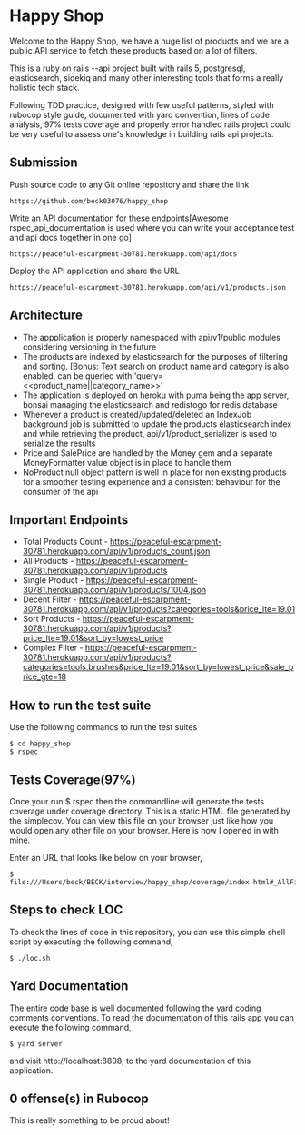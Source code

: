 # Happy Shop

Welcome to the Happy Shop, we have a huge list of products and we are a public API service to fetch these products based on a lot of filters.

This is a ruby on rails --api project built with rails 5, postgresql, elasticsearch, sidekiq and many other interesting tools that forms a really holistic tech stack.

Following TDD practice, designed with few useful patterns, styled with rubocop style guide, documented with yard convention, lines of code analysis, 97% tests coverage and properly error handled rails project could be very useful to assess one's knowledge in building rails api projects.

## Submission

Push source code to any Git online repository and share the link

    https://github.com/beck03076/happy_shop
    
Write an API documentation for these endpoints[Awesome rspec_api_documentation is used where you can write your acceptance test and api docs together in one go]
 
    https://peaceful-escarpment-30781.herokuapp.com/api/docs

Deploy the API application and share the URL

    https://peaceful-escarpment-30781.herokuapp.com/api/v1/products.json

## Architecture

- The appplication is properly namespaced with api/v1/public modules considering versioning in the future
- The products are indexed by elasticsearch for the purposes of filtering and sorting. [Bonus: Text search on product name and category is also enabled, can be queried with 'query=<<product_name||category_name>>'
- The application is deployed on heroku with puma being the app server, bonsai managing the elasticsearch and redistogo for redis database
- Whenever a product is created/updated/deleted an IndexJob background job is submitted to update the products elasticsearch index and while retrieving the product, api/v1/product_serializer is used to serialize the results
- Price and SalePrice are handled by the Money gem and a separate MoneyFormatter value object is in place to handle them
- NoProduct null object pattern is well in place for non existing products for a smoother testing experience and a consistent behaviour for the consumer of the api

## Important Endpoints

- Total Products Count - https://peaceful-escarpment-30781.herokuapp.com/api/v1/products_count.json
- All Products - https://peaceful-escarpment-30781.herokuapp.com/api/v1/products
- Single Product - https://peaceful-escarpment-30781.herokuapp.com/api/v1/products/1004.json
- Decent Filter - https://peaceful-escarpment-30781.herokuapp.com/api/v1/products?categories=tools&price_lte=19.01
- Sort Products - https://peaceful-escarpment-30781.herokuapp.com/api/v1/products?price_lte=19.01&sort_by=lowest_price
- Complex Filter - https://peaceful-escarpment-30781.herokuapp.com/api/v1/products?categories=tools,brushes&price_lte=19.01&sort_by=lowest_price&sale_price_gte=18

## How to run the test suite

Use the following commands to run the test suites

    $ cd happy_shop
    $ rspec

## Tests Coverage(97%)

Once your run $ rspec then the commandline will generate the tests coverage under coverage directory. This is a static HTML file generated by the simplecov. You can view this file on your browser just like how you would open any other file on your browser. Here is how I opened in with mine.

Enter an URL that looks like below on your browser,

    $ file:///Users/beck/BECK/interview/happy_shop/coverage/index.html#_AllFiles

## Steps to check LOC

To check the lines of code in this repository, you can use this simple shell script by executing the following command,

    $ ./loc.sh

## Yard Documentation

The entire code base is well documented following the yard coding comments conventions. To read the documentation of this rails app you can execute the following command,

    $ yard server

and visit http://localhost:8808, to the yard documentation of this application.

## 0 offense(s) in Rubocop

This is really something to be proud about!

